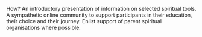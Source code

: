 How?
An introductory presentation of information on selected spiritual tools.
A sympathetic online community to support participants in their education, their choice and their journey.
Enlist support of parent spiritual organisations where possible.